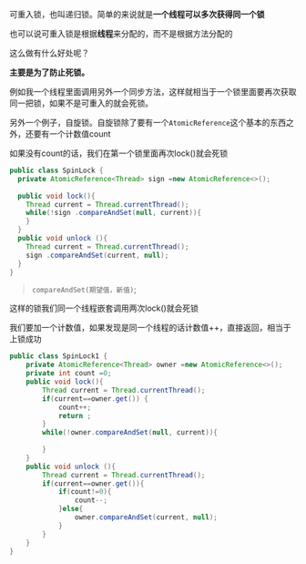 可重入锁，也叫递归锁。简单的来说就是**一个线程可以多次获得同一个锁**

也可以说可重入锁是根据**线程**来分配的，而不是根据方法分配的

这么做有什么好处呢？

**主要是为了防止死锁。**

例如我一个线程里面调用另外一个同步方法，这样就相当于一个锁里面要再次获取同一把锁，如果不是可重入的就会死锁。

另外一个例子，自旋锁。自旋锁除了要有一个`AtomicReference`这个基本的东西之外，还要有一个计数值count

如果没有count的话，我们在第一个锁里面再次lock()就会死锁

```java
public class SpinLock {
  private AtomicReference<Thread> sign =new AtomicReference<>();
 
  public void lock(){
    Thread current = Thread.currentThread();
    while(!sign .compareAndSet(null, current)){
    }
  }
  public void unlock (){
    Thread current = Thread.currentThread();
    sign .compareAndSet(current, null);
  }
}
```

> `compareAndSet(期望值，新值)`;

这样的锁我们同一个线程嵌套调用两次lock()就会死锁

我们要加一个计数值，如果发现是同一个线程的话计数值++，直接返回，相当于上锁成功

```java
public class SpinLock1 {
    private AtomicReference<Thread> owner =new AtomicReference<>();
    private int count =0;
    public void lock(){
        Thread current = Thread.currentThread();
        if(current==owner.get()) {
            count++;
            return ;
        }
        while(!owner.compareAndSet(null, current)){
            
        }
    }
    public void unlock (){
        Thread current = Thread.currentThread();
        if(current==owner.get()){
            if(count!=0){
                count--;
            }else{
                owner.compareAndSet(current, null);
            }
        }
    }
}
```







